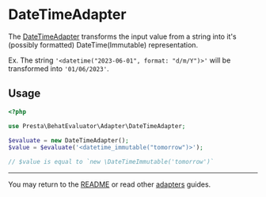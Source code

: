 # DateTimeAdapter

The [DateTimeAdapter][1] transforms the input value from a string into it's (possibly formatted) DateTime(Immutable) representation.

Ex. The string `'<datetime("2023-06-01", format: "d/m/Y")>'` will be transformed into `'01/06/2023'`.

## Usage

```php
<?php

use Presta\BehatEvaluator\Adapter\DateTimeAdapter;

$evaluate = new DateTimeAdapter();
$value = $evaluate('<datetime_immutable("tomorrow")>');

// $value is equal to `new \DateTimeImmutable('tomorrow')`
```

---

You may return to the [README][2] or read other [adapters][3] guides.

[1]: ../../src/Adapter/DateTimeAdapter.php
[2]: ../../README.md
[3]: ../adapters/
